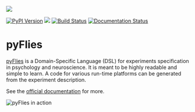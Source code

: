 ![](https://raw.githubusercontent.com/pyflies/pyflies/main/art/pyflies-logo.png)

[![PyPI Version](https://img.shields.io/pypi/v/pyflies.svg)](https://pypi.python.org/pypi/pyflies)
![](https://img.shields.io/pypi/l/pyflies.svg)
[![Build Status](https://dev.azure.com/pyflies/pyflies/_apis/build/status/pyflies.pyflies?branchName=main)](https://dev.azure.com/pyflies/pyflies/_build/latest?definitionId=1&branchName=main)
[![Documentation Status](https://img.shields.io/badge/docs-latest-green.svg)](http://pyflies.github.io/pyflies/latest/)

# pyFlies

[pyFlies](http://igordejanovic.github.io/pyFlies/) is a Domain-Specific Language
(DSL) for experiments specification in psychology and neuroscience. It is meant
to be highly readable and simple to learn. A code for various run-time platforms
can be generated from the experiment description.

See the [official documentation](https://pyflies.github.io/pyflies/) for more.

![pyFlies in action](https://raw.githubusercontent.com/pyflies/pyflies/main/docs/images/pyFliesGUI.png)



